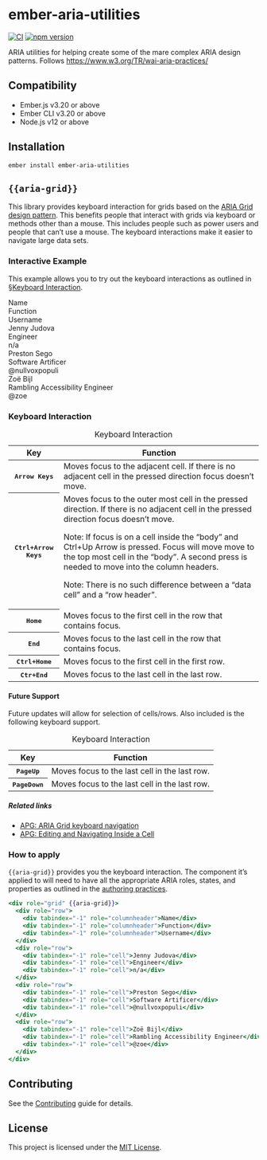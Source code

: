 ember-aria-utilities
==============================================================================

[![CI](https://github.com/CrowdStrike/ember-aria/actions/workflows/ci.yml/badge.svg)](https://github.com/CrowdStrike/ember-aria/actions/workflows/ci.yml)
[![npm version](https://badge.fury.io/js/ember-aria.svg)](https://www.npmjs.com/package/ember-aria)

ARIA utilities for helping create some of the mare complex ARIA design patterns. Follows https://www.w3.org/TR/wai-aria-practices/


Compatibility
------------------------------------------------------------------------------

* Ember.js v3.20 or above
* Ember CLI v3.20 or above
* Node.js v12 or above


Installation
------------------------------------------------------------------------------

```
ember install ember-aria-utilities
```


## `{{aria-grid}}`

This library provides keyboard interaction for grids based on the [ARIA Grid design pattern](https://www.w3.org/TR/wai-aria-practices-1.1/#grid). This benefits people that interact with grids via keyboard or methods other than a mouse. This includes people such as power users and people that can’t use a mouse. The keyboard interactions make it easier to navigate large data sets.

### Interactive Example

This example allows you to try out the keyboard interactions as outlined in [§Keyboard Interaction](#keyboard-interaction).

<div role="grid" {{aria-grid}}>
<div role="row">
  <div tabindex="-1" role="columnheader">Name</div>
  <div tabindex="-1" role="columnheader">Function</div>
  <div tabindex="-1" role="columnheader">Username</div>
</div>
<div role="row">
  <div tabindex="-1" role="cell">Jenny Judova</div>
  <div tabindex="-1" role="cell">Engineer</div>
  <div tabindex="-1" role="cell">n/a</div>
</div>
<div role="row">
  <div tabindex="-1" role="cell">Preston Sego</div>
  <div tabindex="-1" role="cell">Software Artificer</div>
  <div tabindex="-1" role="cell">@nullvoxpopuli</div>
</div>
<div role="row">
  <div tabindex="-1" role="cell">Zoë Bijl</div>
  <div tabindex="-1" role="cell">Rambling Accessibility Engineer</div>
  <div tabindex="-1" role="cell">@zoe</div>
</div>
</div>

### Keyboard Interaction

<table class="docfy-keyboard-interaction-table">
<caption class="sr-only">Keyboard Interaction</caption>
<thead>
<tr>
  <th>Key</th>
  <th>Function</th>
</tr>
</thead>
<tr>
  <th scope="row"><kbd>Arrow Keys</kbd></th>
  <td>Moves focus to the adjacent cell. If there is no adjacent cell in the pressed direction focus doesn’t move.</td>
</tr>
<tr>
  <th scope="row"><kbd>Ctrl+Arrow Keys</kbd></th>
  <td>
  Moves focus to the outer most cell in the pressed direction. If there is no adjacent cell in the pressed direction focus doesn’t move.

  Note: If focus is on a cell inside the “body” and Ctrl+Up Arrow is pressed. Focus will move move to the top most cell in the “body”. A second press is needed to move into the column headers.

  Note: There is no such difference between a “data cell” and a “row header”.
  </td>
</tr>
<tr>
  <th scope="row"><kbd>Home</kbd></th>
  <td>Moves focus to the first cell in the row that contains focus.</td>
</tr>
<tr>
  <th scope="row"><kbd>End</kbd></th>
  <td>Moves focus to the last cell in the row that contains focus.</td>
</tr>
<tr>
  <th scope="row"><kbd>Ctrl+Home</kbd></th>
  <td>Moves focus to the first cell in the first row.</td>
</tr>
<tr>
  <th scope="row"><kbd>Ctr+End</kbd></th>
  <td>Moves focus to the last cell in the last row.</td>
</tr>
</table>

#### Future Support

Future updates will allow for selection of cells/rows. Also included is the following keyboard support.

<table class="docfy-keyboard-interaction-table">
<caption class="sr-only">Keyboard Interaction</caption>
<thead>
<tr>
  <th>Key</th>
  <th>Function</th>
</tr>
</thead>
<tr>
  <th scope="row"><kbd>PageUp</kbd></th>
  <td>Moves focus to the last cell in the last row.</td>
</tr>
<tr>
  <th scope="row"><kbd>PageDown</kbd></th>
  <td>Moves focus to the last cell in the last row.</td>
</tr>
</table>

##### Related links

- [APG: ARIA Grid keyboard navigation](https://w3c.github.io/aria-practices/#keyboard-interaction-for-data-grids)
- [APG: Editing and Navigating Inside a Cell](https://w3c.github.io/aria-practices/#gridNav_inside)

### How to apply

`{{aria-grid}}` provides you the keyboard interaction. The component it’s applied to will need to have all the appropriate ARIA roles, states, and properties as outlined in the [authoring practices](https://www.w3.org/TR/wai-aria-practices-1.1/#grid).

```hbs preview-template
<div role="grid" {{aria-grid}}>
  <div role="row">
    <div tabindex="-1" role="columnheader">Name</div>
    <div tabindex="-1" role="columnheader">Function</div>
    <div tabindex="-1" role="columnheader">Username</div>
  </div>
  <div role="row">
    <div tabindex="-1" role="cell">Jenny Judova</div>
    <div tabindex="-1" role="cell">Engineer</div>
    <div tabindex="-1" role="cell">n/a</div>
  </div>
  <div role="row">
    <div tabindex="-1" role="cell">Preston Sego</div>
    <div tabindex="-1" role="cell">Software Artificer</div>
    <div tabindex="-1" role="cell">@nullvoxpopuli</div>
  </div>
  <div role="row">
    <div tabindex="-1" role="cell">Zoë Bijl</div>
    <div tabindex="-1" role="cell">Rambling Accessibility Engineer</div>
    <div tabindex="-1" role="cell">@zoe</div>
  </div>
</div>
```

Contributing
------------------------------------------------------------------------------

See the [Contributing](CONTRIBUTING.md) guide for details.


License
------------------------------------------------------------------------------

This project is licensed under the [MIT License](LICENSE.md).
